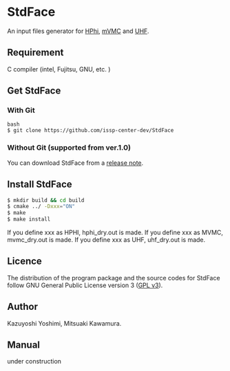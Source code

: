 # StdFace

An input files generator for [HPhi](https://github.com/issp-center-dev/HPhi), [mVMC](https://github.com/issp-center-dev/mVMC) and [UHF](https://github.com/issp-center-dev/UHF-dev).

## Requirement
C compiler (intel, Fujitsu, GNU, etc. )  

## Get StdFace

### With Git 

```
bash
$ git clone https://github.com/issp-center-dev/StdFace
```


### Without Git (supported from ver.1.0)

You can download StdFace from a [release note](https://github.com/issp-center-dev/StdFace/releases).

## Install StdFace

``` bash
$ mkdir build && cd build
$ cmake ../ -Dxxx="ON"
$ make
$ make install
```

If you define xxx as HPHI, hphi_dry.out is made.
If you define xxx as MVMC, mvmc_dry.out is made.
If you define xxx as UHF, uhf_dry.out is made.

## Licence

The distribution of the program package and the source codes for StdFace follow GNU General Public License version 3 ([GPL v3](http://www.gnu.org/licenses/gpl-3.0.en.html)). 


## Author
Kazuyoshi Yoshimi, Mitsuaki Kawamura.

## Manual

under construction
